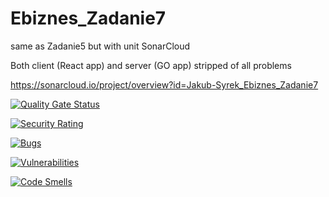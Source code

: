# Ebiznes_Zadanie7
same as Zadanie5 but with unit SonarCloud

Both client (React app) and server (GO app) stripped of all problems

https://sonarcloud.io/project/overview?id=Jakub-Syrek_Ebiznes_Zadanie7

[![Quality Gate Status](https://sonarcloud.io/api/project_badges/measure?project=Jakub-Syrek_Ebiznes_Zadanie7&metric=alert_status)](https://sonarcloud.io/summary/new_code?id=Jakub-Syrek_Ebiznes_Zadanie7)

[![Security Rating](https://sonarcloud.io/api/project_badges/measure?project=Jakub-Syrek_Ebiznes_Zadanie7&metric=security_rating)](https://sonarcloud.io/summary/new_code?id=Jakub-Syrek_Ebiznes_Zadanie7)

[![Bugs](https://sonarcloud.io/api/project_badges/measure?project=Jakub-Syrek_Ebiznes_Zadanie7&metric=bugs)](https://sonarcloud.io/summary/new_code?id=Jakub-Syrek_Ebiznes_Zadanie7)

[![Vulnerabilities](https://sonarcloud.io/api/project_badges/measure?project=Jakub-Syrek_Ebiznes_Zadanie7&metric=vulnerabilities)](https://sonarcloud.io/summary/new_code?id=Jakub-Syrek_Ebiznes_Zadanie7)

[![Code Smells](https://sonarcloud.io/api/project_badges/measure?project=Jakub-Syrek_Ebiznes_Zadanie7&metric=code_smells)](https://sonarcloud.io/summary/new_code?id=Jakub-Syrek_Ebiznes_Zadanie7)